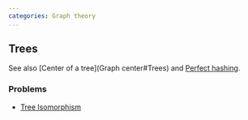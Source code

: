 ```yaml
---
categories: Graph theory
...
```


## Trees
See also [Center of a tree](Graph center#Trees) and [Perfect hashing]().

### Problems
- [Tree Isomorphism](http://www.spoj.com/problems/TREEISO/)

